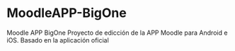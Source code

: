 # MoodleAPP-BigOne
Moodle APP BigOne
Proyecto de edicción de la APP Moodle para Android e iOS.
Basado en la aplicación oficial
